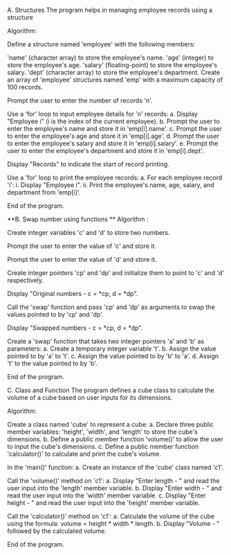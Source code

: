 A. Structures The program helps in managing employee records using a structure

Algorithm:

Define a structure named 'employee' with the following members:

'name' (character array) to store the employee's name.
'age' (integer) to store the employee's age.
'salary' (floating-point) to store the employee's salary.
'dept' (character array) to store the employee's department.
Create an array of 'employee' structures named 'emp' with a maximum capacity of 100 records.

Prompt the user to enter the number of records 'n'.

Use a 'for' loop to input employee details for 'n' records: a. Display "Employee i" (i is the index of the current employee). b. Prompt the user to enter the employee's name and store it in 'emp[i].name'. c. Prompt the user to enter the employee's age and store it in 'emp[i].age'. d. Prompt the user to enter the employee's salary and store it in 'emp[i].salary'. e. Prompt the user to enter the employee's department and store it in 'emp[i].dept'.

Display "Records" to indicate the start of record printing.

Use a 'for' loop to print the employee records: a. For each employee record 'i': i. Display "Employee i". ii. Print the employee's name, age, salary, and department from 'emp[i]'.

End of the program.

**B. Swap number using functions **
Algorithm :

Create integer variables 'c' and 'd' to store two numbers.

Prompt the user to enter the value of 'c' and store it.

Prompt the user to enter the value of 'd' and store it.

Create integer pointers 'cp' and 'dp' and initialize them to point to 'c' and 'd' respectively.

Display "Original numbers - c = *cp, d = *dp".

Call the 'swap' function and pass 'cp' and 'dp' as arguments to swap the values pointed to by 'cp' and 'dp'.

Display "Swapped numbers - c = *cp, d = *dp".

Create a 'swap' function that takes two integer pointers 'a' and 'b' as parameters: a. Create a temporary integer variable 't'. b. Assign the value pointed to by 'a' to 't'. c. Assign the value pointed to by 'b' to 'a'. d. Assign 't' to the value pointed to by 'b'.

End of the program.

C. Class and Function
The program defines a cube class to calculate the volume of a cube based on user inputs for its dimensions.

Algorithm:

Create a class named 'cube' to represent a cube: a. Declare three public member variables: 'height', 'width', and 'length' to store the cube's dimensions. b. Define a public member function 'volume()' to allow the user to input the cube's dimensions. c. Define a public member function 'calculator()' to calculate and print the cube's volume.

In the 'main()' function: a. Create an instance of the 'cube' class named 'c1'.

Call the 'volume()' method on 'c1': a. Display "Enter length - " and read the user input into the 'length' member variable. b. Display "Enter width - " and read the user input into the 'width' member variable. c. Display "Enter height - " and read the user input into the 'height' member variable.

Call the 'calculator()' method on 'c1': a. Calculate the volume of the cube using the formula: volume = height * width * length. b. Display "Volume - " followed by the calculated volume.

End of the program.
